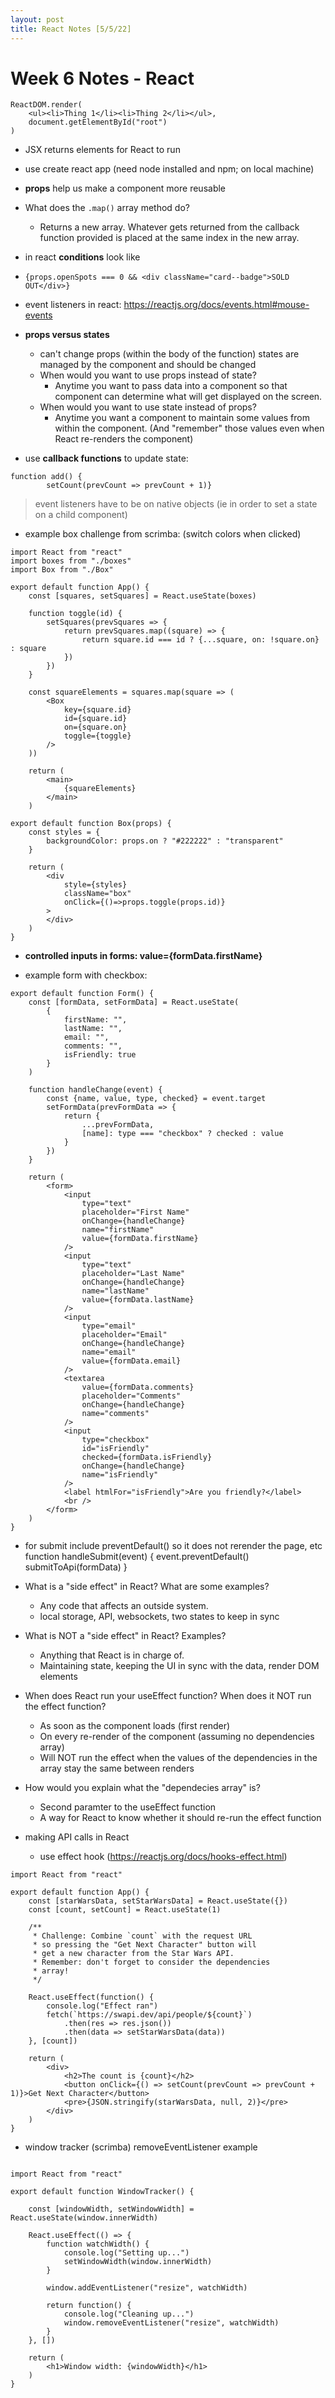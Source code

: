```yaml
---
layout: post
title: React Notes [5/5/22]
---
```


# Week 6 Notes - React

```React
ReactDOM.render(
    <ul><li>Thing 1</li><li>Thing 2</li></ul>,
    document.getElementById("root")
)
```


- JSX returns elements for React to run 
- use create react app (need node installed and npm; on local machine)
- **props** help us make a component more reusable

- What does the `.map()` array method do?
    - Returns a new array. Whatever gets returned from the callback function provided is placed at the same index in the new array.

- in react **conditions** look like  
- ```{props.openSpots === 0 && <div className="card--badge">SOLD OUT</div>}```

- event listeners in react: https://reactjs.org/docs/events.html#mouse-events


- **props versus states**
    - can't change props (within the body of the function) states are managed by the component and should be changed
    - When would you want to use props instead of state?
        - Anytime you want to pass data into a component so that component can determine what will get displayed on the screen.
    -  When would you want to use state instead of props?
        - Anytime you want a component to maintain some values from within the component. (And "remember" those values even when React re-renders the component)


- use **callback functions** to update state: 
``` 
function add() {
        setCount(prevCount => prevCount + 1)}
```
> event listeners have to be on native objects (ie in order to set a state on a child component)




- example box challenge from scrimba: (switch colors when clicked)
```react 
import React from "react"
import boxes from "./boxes"
import Box from "./Box"

export default function App() {
    const [squares, setSquares] = React.useState(boxes)
    
    function toggle(id) {
        setSquares(prevSquares => {
            return prevSquares.map((square) => {
                return square.id === id ? {...square, on: !square.on} : square
            })
        })
    }
    
    const squareElements = squares.map(square => (
        <Box 
            key={square.id} 
            id={square.id}
            on={square.on} 
            toggle={toggle}
        />
    ))
    
    return (
        <main>
            {squareElements}
        </main>
    )

export default function Box(props) {
    const styles = {
        backgroundColor: props.on ? "#222222" : "transparent"
    }
    
    return (
        <div 
            style={styles} 
            className="box"
            onClick={()=>props.toggle(props.id)}
        >
        </div>
    )
}
```

- **controlled inputs in forms: value={formData.firstName}**

- example form with checkbox:

```react
export default function Form() {
    const [formData, setFormData] = React.useState(
        {
            firstName: "", 
            lastName: "", 
            email: "", 
            comments: "", 
            isFriendly: true
        }
    )
    
    function handleChange(event) {
        const {name, value, type, checked} = event.target
        setFormData(prevFormData => {
            return {
                ...prevFormData,
                [name]: type === "checkbox" ? checked : value
            }
        })
    }
    
    return (
        <form>
            <input
                type="text"
                placeholder="First Name"
                onChange={handleChange}
                name="firstName"
                value={formData.firstName}
            />
            <input
                type="text"
                placeholder="Last Name"
                onChange={handleChange}
                name="lastName"
                value={formData.lastName}
            />
            <input
                type="email"
                placeholder="Email"
                onChange={handleChange}
                name="email"
                value={formData.email}
            />
            <textarea 
                value={formData.comments}
                placeholder="Comments"
                onChange={handleChange}
                name="comments"
            />
            <input 
                type="checkbox" 
                id="isFriendly" 
                checked={formData.isFriendly}
                onChange={handleChange}
                name="isFriendly"
            />
            <label htmlFor="isFriendly">Are you friendly?</label>
            <br />
        </form>
    )
}
```

- for submit include preventDefault() so it does not rerender the page, etc
 function handleSubmit(event) {
        event.preventDefault()
        submitToApi(formData)
    }
    

- What is a "side effect" in React? What are some examples?
	- Any code that affects an outside system.
	- local storage, API, websockets, two states to keep in sync

- What is NOT a "side effect" in React? Examples?
	- Anything that React is in charge of.
	- Maintaining state, keeping the UI in sync with the data, render DOM elements
- When does React run your useEffect function? When does it NOT run
   the effect function?
	- As soon as the component loads (first render)
	- On every re-render of the component (assuming no dependencies array)
	- Will NOT run the effect when the values of the dependencies in the array stay the same between renders
- How would you explain what the "dependecies array" is?
	- Second paramter to the useEffect function
	- A way for React to know whether it should re-run the effect function

- making API calls in React
	- use effect hook (https://reactjs.org/docs/hooks-effect.html)

```
import React from "react"

export default function App() {
    const [starWarsData, setStarWarsData] = React.useState({})
    const [count, setCount] = React.useState(1)
    
    /**
     * Challenge: Combine `count` with the request URL
     * so pressing the "Get Next Character" button will
     * get a new character from the Star Wars API.
     * Remember: don't forget to consider the dependencies
     * array!
     */
    
    React.useEffect(function() {
        console.log("Effect ran")
        fetch(`https://swapi.dev/api/people/${count}`)
            .then(res => res.json())
            .then(data => setStarWarsData(data))
    }, [count])
    
    return (
        <div>
            <h2>The count is {count}</h2>
            <button onClick={() => setCount(prevCount => prevCount + 1)}>Get Next Character</button>
            <pre>{JSON.stringify(starWarsData, null, 2)}</pre>
        </div>
    )
}
```

- window tracker (scrimba) removeEventListener example
```react

import React from "react"

export default function WindowTracker() {
    
    const [windowWidth, setWindowWidth] = React.useState(window.innerWidth)
    
    React.useEffect(() => {
        function watchWidth() {
            console.log("Setting up...")
            setWindowWidth(window.innerWidth)
        }
        
        window.addEventListener("resize", watchWidth)
        
        return function() {
            console.log("Cleaning up...")
            window.removeEventListener("resize", watchWidth)
        }
    }, [])
    
    return (
        <h1>Window width: {windowWidth}</h1>
    )
}
```
